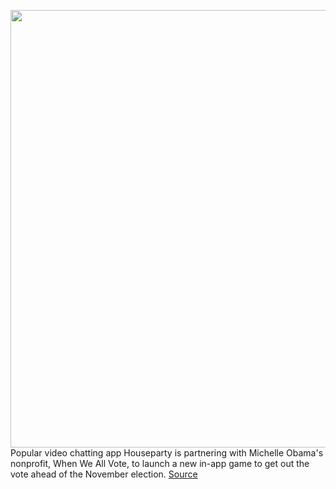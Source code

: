 <img src='https://cdn.vox-cdn.com/thumbor/XTAlQFzkrbo0PzRZPEQAaXEjl2M=/0x0:1920x1080/1200x800/filters:focal(518x353:824x659)/cdn.vox-cdn.com/uploads/chorus_image/image/67454317/1.0.jpg' width='700px' /><br/>
Popular video chatting app Houseparty is partnering with Michelle Obama's nonprofit, When We All Vote, to launch a new in-app game to get out the vote ahead of the November election.
<a href='https://www.theverge.com/2020/9/23/21452219/houseparty-michelle-obama-partnership-vote-registration-nonprofit-game'> Source <a/>